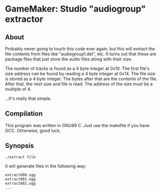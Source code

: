 # GameMaker: Studio "audiogroup" extractor

## About
Probably never going to touch this code ever again, but this will extract the file contents from files like "audiogroup1.dat", etc.
It turns out that these are package files that just store the audio files along with their size.

The number of tracks is found as a 4 byte integer at 0x10.
The first file's size address can be found by reading a 4 byte integer at 0x14.
The file size is stored as a 4 byte integer.
The bytes after that are the contents of the file.
After that, the next size and file is read.
The address of the size must be a multiple of 4.

...It's really that simple.

## Compilation
This program was written in GNU89 C. Just use the makefile if you have GCC. Otherwise, good luck.

## Synopsis
```
./extract file
```

It will generate files in the following way:
```
extract000.ogg
extract001.ogg
extract002.ogg
...
```
